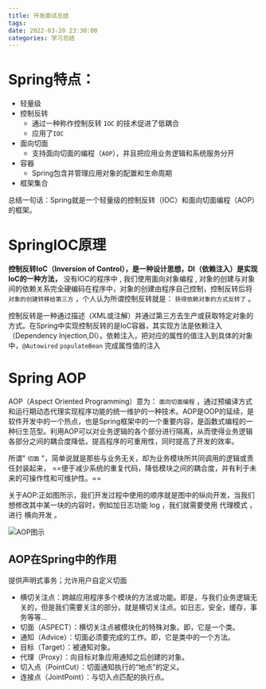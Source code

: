 ```yaml
---
title: 开发面试总结
tags: 
date: 2022-03-20 23:30:00
categories: 学习总结
---
```



# Spring特点：

- 轻量级
- 控制反转
    - 通过一种称作控制反转 `IOC` 的技术促进了低耦合
    - 应用了`IOC`
- 面向切面
    - 支持面向切面的编程（`AOP`），并且把应用业务逻辑和系统服务分开
- 容器
    - Spring包含并管理应用对象的配置和生命周期
- 框架集合

总结一句话：Spring就是一个轻量级的控制反转（IOC）和面向切面编程（AOP）的框架。

# SpringIOC原理

**控制反转IoC（Inversion of Control），是一种设计思想，DI（依赖注入）是实现IoC的一种方法，**  没有IOC的程序中 , 我们使用面向对象编程 , 对象的创建与对象间的依赖关系完全硬编码在程序中，对象的创建由程序自己控制，控制反转后将 `对象的创建转移给第三方` ，个人认为所谓控制反转就是： `获得依赖对象的方式反转了` 。

控制反转是一种通过描述（XML或注解）并通过第三方去生产或获取特定对象的方式。在Spring中实现控制反转的是IoC容器，其实现方法是依赖注入（Dependency Injection,DI）。依赖注入，把对应的属性的值注入到具体的对象中，`@Autowired` `populateBean` 完成属性值的注入

# Spring AOP

AOP（Aspect Oriented Programming）意为： `面向切面编程` ，通过预编译方式和运行期动态代理实现程序功能的统一维护的一种技术。AOP是OOP的延续，是软件开发中的一个热点，也是Spring框架中的一个重要内容，是函数式编程的一种衍生范型。利用AOP可以对业务逻辑的各个部分进行隔离，从而使得业务逻辑各部分之间的耦合度降低，提高程序的可重用性，同时提高了开发的效率。

所谓" `切面` "，简单说就是那些与业务无关，却为业务模块所共同调用的逻辑或责任封装起来， ==便于减少系统的重复代码，降低模块之间的耦合度，并有利于未来的可操作性和可维护性。==

关于AOP:正如图所示，我们开发过程中使用的顺序就是图中的纵向开发，当我们想修改其中某一块的内容时，例如加日志功能 log ，我们就需要使用 代理模式 ，进行 横向开发 。

![AOP图示](https://runcoderhang.github.io/thumbnails/f078755e73ac408faef7f189ee493be0.png)


## AOP在Spring中的作用

提供声明式事务；允许用户自定义切面

- 横切关注点：跨越应用程序多个模块的方法或功能。即是，与我们业务逻辑无关的，但是我们需要关注的部分，就是横切关注点。如日志，安全，缓存，事务等等…
- 切面（ASPECT）：横切关注点被模块化的特殊对象。即，它是一个类。
- 通知（Advice）：切面必须要完成的工作。即，它是类中的一个方法。
- 目标（Target）：被通知对象。
- 代理（Proxy）：向目标对象应用通知之后创建的对象。
- 切入点（PointCut）：切面通知执行的“地点”的定义。
- 连接点（JointPoint）：与切入点匹配的执行点。



